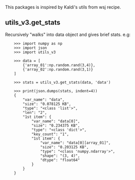 This packages is inspired by Kaldi's utils from wsj recipe.

## utils_v3.get_stats
Recursively "walks" into data object
    and gives brief stats.
    e.g:
```
    >>> import numpy as np
    >>> import json
    >>> import utils_v3

    >>> data = [
        {'array_01':np.random.rand(3,4)},
        {'array_02':np.random.rand(3,1)}
    ]

    >>> stats = utils_v3.get_stats(data, 'data')

    >>> print(json.dumps(stats, indent=4))
    {
        "var_name": "data",
        "size": "0.078125 KB",
        "type": "<class 'list'>",
        "len": "2",
        "1st item": {
            "var_name": "data[0]",
            "size": "0.234375 KB",
            "type": "<class 'dict'>",
            "key_count": "1",
            "1st item": {
                "var_name": "data[0][array_01]",
                "size": "0.203125 KB",
                "type": "<class 'numpy.ndarray'>",
                "shape": "(3, 4)",
                "dtype": "float64"
            }
        }
    }
```